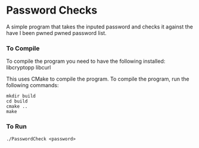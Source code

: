 # Password Checks

A simple program that takes the inputed password and checks it against the have I been pwned pwned password list.

### To Compile

To compile the program you need to have the following installed:
    libcryptopp
    libcurl

This uses CMake to compile the program. To compile the program, run the following commands:

    mkdir build
    cd build
    cmake ..
    make

### To Run

    ./PasswordCheck <password>
